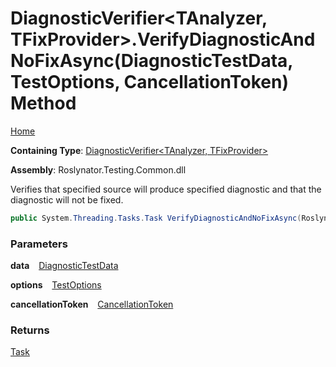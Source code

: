 # DiagnosticVerifier\<TAnalyzer, TFixProvider\>\.VerifyDiagnosticAndNoFixAsync\(DiagnosticTestData, TestOptions, CancellationToken\) Method

[Home](../../../../README.md)

**Containing Type**: [DiagnosticVerifier\<TAnalyzer, TFixProvider\>](../README.md)

**Assembly**: Roslynator\.Testing\.Common\.dll

  
Verifies that specified source will produce specified diagnostic and that the diagnostic will not be fixed\.

```csharp
public System.Threading.Tasks.Task VerifyDiagnosticAndNoFixAsync(Roslynator.Testing.DiagnosticTestData data, Roslynator.Testing.TestOptions options = null, System.Threading.CancellationToken cancellationToken = default)
```

### Parameters

**data** &ensp; [DiagnosticTestData](../../DiagnosticTestData/README.md)

**options** &ensp; [TestOptions](../../TestOptions/README.md)

**cancellationToken** &ensp; [CancellationToken](https://docs.microsoft.com/en-us/dotnet/api/system.threading.cancellationtoken)

### Returns

[Task](https://docs.microsoft.com/en-us/dotnet/api/system.threading.tasks.task)

